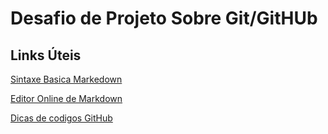 # Desafio de Projeto Sobre Git/GitHUb

## Links Úteis
[Sintaxe Basica Markedown](https://markdown.net.br/)

[Editor Online de Markdown](https://dillinger.io/)

[Dicas de codigos GitHub](https://training.github.com/downloads/pt_BR/github-git-cheat-sheet.pdf)
